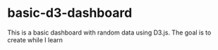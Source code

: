 # basic-d3-dashboard
This is a basic dashboard with random data using D3.js. The goal is to create while I learn
